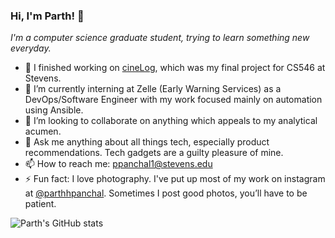 
<!-- **parth-panchal/parth-panchal** is a ✨ _special_ ✨ repository because its `README.md` (this file) appears on your GitHub profile.

Here are some ideas to get you started: -->

### Hi, I'm Parth! 👋

*I'm a computer science graduate student, trying to learn something new everyday.*

- 🔭 I finished working on [cineLog](https://github.com/parth-panchal/cineLog), which was my final project for CS546 at Stevens.
- 🌱 I’m currently interning at Zelle (Early Warning Services) as a DevOps/Software Engineer with my work focused mainly on automation using Ansible.
- 👯 I’m looking to collaborate on anything which appeals to my analytical acumen. <!-- - 🤔 I’m looking for help with ... -->
- 💬 Ask me anything about all things tech, especially product recommendations. Tech gadgets are a guilty pleasure of mine.
- 📫 How to reach me: ppanchal1@stevens.edu <!-- - 😄 Pronouns: he/him/his -->
- ⚡ Fun fact: I love photography. I've put up most of my work on instagram at [@parthhpanchal](https://www.instagram.com/parthhpanchal/). Sometimes I post good photos, you’ll have to be patient.


![Parth's GitHub stats](https://github-readme-stats-sigma-five.vercel.app/api?username=parth-panchal&count_private=true&show_icons=true)
